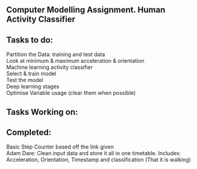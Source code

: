 
**Computer Modelling Assignment. Human Activity Classifier**
-------------------------------------------------------------------------------------------------------------
**Tasks to do:**
-------------------------------------------------------------------------------------------------------------
Partition the Data: training and test data <br>
Look at minimum & maximum acceleration & orientation <br>
Machine learning activity classifier <br>
Select & train model <br>
Test the model<br>
Deep learning stages <br>
Optimise Variable usage (clear them when possible) <br>



**Tasks Working on:**
-------------------------------------------------------------------------------------------------------------

  
**Completed:**
-------------------------------------------------------------------------------------------------------------
Basic Step Counter based off the link given <br>
Adam Dare: Clean input data and store it all in one timetable. Includes: Acceleration, Orientation, Timestamp and classification (That it is walking)

